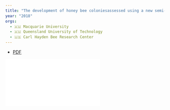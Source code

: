 ```yaml
---
title: "The development of honey bee coloniesassessed using a new semi-automated broodcounting method: CombCount"
year: "2018"
orgs:
  - 🇦🇺 Macquarie University
  - 🇦🇺 Queensland University of Technology
  - 🇺🇸 Carl Hayden Bee Research Center
---
```

- [PDF](pdfs/pone.0205816.pdf)

![](pdfs/pone.0205816.pdf)